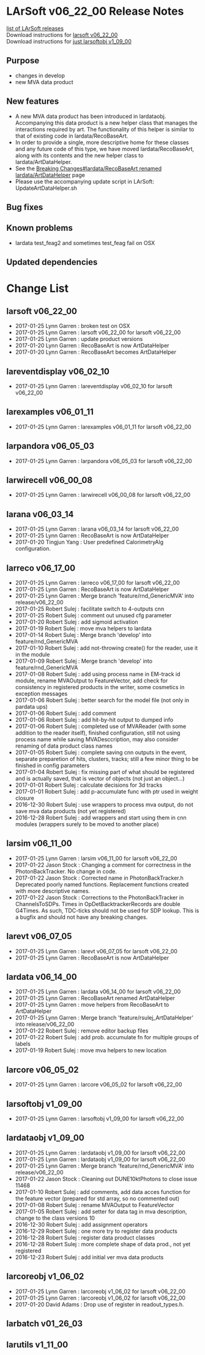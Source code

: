 # LArSoft v06_22_00 Release Notes



[list of LArSoft releases](LArSoft_release_list)  
Download instructions for [larsoft v06_22_00](https://scisoft.fnal.gov/scisoft/bundles/larsoft/v06_22_00/larsoft-v06_22_00.html)  
Download instructions for [just larsoftobj v1_09_00](https://scisoft.fnal.gov/scisoft/bundles/larsoftobj/v1_09_00/larsoftobj-v1_09_00.html)

## Purpose

-   changes in develop
-   new MVA data product

## New features

-   A new MVA data product has been introduced in lardataobj. Accompanying this data product is a new helper class that manages the interactions required by art. The functionality of this helper is similar to that of existing code in lardata/RecoBaseArt.
-   In order to provide a single, more descriptive home for these classes and any future code of this type, we have moved lardata/RecoBaseArt, along with its contents and the new helper class to lardata/ArtDataHelper.
-   See the [Breaking Changes#lardata/RecoBaseArt renamed lardata/ArtDataHelper](Breaking_Changes#lardata/RecoBaseArt_renamed_lardata/ArtDataHelper) page
-   Please use the accompanying update script in LArSoft: UpdateArtDataHelper.sh

## Bug fixes

## Known problems

-   lardata test_feag2 and sometimes test_feag fail on OSX

## Updated dependencies

# Change List

## larsoft v06_22_00

-   2017-01-25 Lynn Garren : broken test on OSX
-   2017-01-25 Lynn Garren : larsoft v06_22_00 for larsoft v06_22_00
-   2017-01-25 Lynn Garren : update product versions
-   2017-01-20 Lynn Garren : RecoBaseArt is now ArtDataHelper
-   2017-01-20 Lynn Garren : RecoBaseArt becomes ArtDataHelper

## lareventdisplay v06_02_10

-   2017-01-25 Lynn Garren : lareventdisplay v06_02_10 for larsoft v06_22_00

## larexamples v06_01_11

-   2017-01-25 Lynn Garren : larexamples v06_01_11 for larsoft v06_22_00

## larpandora v06_05_03

-   2017-01-25 Lynn Garren : larpandora v06_05_03 for larsoft v06_22_00

## larwirecell v06_00_08

-   2017-01-25 Lynn Garren : larwirecell v06_00_08 for larsoft v06_22_00

## larana v06_03_14

-   2017-01-25 Lynn Garren : larana v06_03_14 for larsoft v06_22_00
-   2017-01-25 Lynn Garren : RecoBaseArt is now ArtDataHelper
-   2017-01-20 Tingjun Yang : User predefined CalorimetryAlg configuration.

## larreco v06_17_00

-   2017-01-25 Lynn Garren : larreco v06_17_00 for larsoft v06_22_00
-   2017-01-25 Lynn Garren : RecoBaseArt is now ArtDataHelper
-   2017-01-25 Lynn Garren : Merge branch 'feature/rnd_GenericMVA' into release/v06_22_00
-   2017-01-25 Robert Sulej : facilitate switch to 4-outputs cnn
-   2017-01-25 Robert Sulej : comment out unused cfg parameter
-   2017-01-20 Robert Sulej : add sigmoid activation
-   2017-01-19 Robert Sulej : move mva helpers to lardata
-   2017-01-14 Robert Sulej : Merge branch 'develop' into feature/rnd_GenericMVA
-   2017-01-10 Robert Sulej : add not-throwing create() for the reader, use it in the module
-   2017-01-09 Robert Sulej : Merge branch 'develop' into feature/rnd_GenericMVA
-   2017-01-08 Robert Sulej : add using process name in EM-track id module, rename MVAOutput to FeatureVector, add check for consistency in registered products in the writer, some cosmetics in exception messages
-   2017-01-06 Robert Sulej : better search for the model file (not only in pardata ups)
-   2017-01-06 Robert Sulej : add comment
-   2017-01-06 Robert Sulej : add hit-by-hit output to dumped info
-   2017-01-06 Robert Sulej : completed use of MVAReader (with some addition to the reader itself), finished configuration, still not using process name while saving MVADesccription, may also consider renaming of data product class names
-   2017-01-05 Robert Sulej : complete saving cnn outputs in the event, separate preparetion of hits, clusters, tracks; still a few minor thing to be finished in config parameters
-   2017-01-04 Robert Sulej : fix missing part of what should be registered and is actually saved, that is vector of objects (not just an object…)
-   2017-01-01 Robert Sulej : calculate decisions for 3d tracks
-   2017-01-01 Robert Sulej : add p-accumulate func with ptr used in weight closure
-   2016-12-30 Robert Sulej : use wrappers to process mva output, do not save mva data products (not yet registered)
-   2016-12-28 Robert Sulej : add wrappers and start using them in cnn modules (wrappers surely to be moved to another place)

## larsim v06_11_00

-   2017-01-25 Lynn Garren : larsim v06_11_00 for larsoft v06_22_00
-   2017-01-22 Jason Stock : Changing a comment for correctness in the PhotonBackTracker. No change in code.
-   2017-01-22 Jason Stock : Corrected name in PhotonBackTracker.h Deprecated poorly named functions. Replacement functions created with more descriptive names.
-   2017-01-22 Jason Stock : Corrections to the PhotonBackTracker in ChannelsToSDPs. Times in OpDetBacktrackerRecords are double G4Times. As such, TDC-ticks should not be used for SDP lookup. This is a bugfix and should not have any breaking changes.

## larevt v06_07_05

-   2017-01-25 Lynn Garren : larevt v06_07_05 for larsoft v06_22_00
-   2017-01-25 Lynn Garren : RecoBaseArt is now ArtDataHelper

## lardata v06_14_00

-   2017-01-25 Lynn Garren : lardata v06_14_00 for larsoft v06_22_00
-   2017-01-25 Lynn Garren : RecoBaseArt renamed ArtDataHelper
-   2017-01-25 Lynn Garren : move helpers from RecoBaseArt to ArtDataHelper
-   2017-01-25 Lynn Garren : Merge branch 'feature/rsulej_ArtDataHelper' into release/v06_22_00
-   2017-01-22 Robert Sulej : remove editor backup files
-   2017-01-22 Robert Sulej : add prob. accumulate fn for multiple groups of labels
-   2017-01-19 Robert Sulej : move mva helpers to new location

## larcore v06_05_02

-   2017-01-25 Lynn Garren : larcore v06_05_02 for larsoft v06_22_00

## larsoftobj v1_09_00

-   2017-01-25 Lynn Garren : larsoftobj v1_09_00 for larsoft v06_22_00

## lardataobj v1_09_00

-   2017-01-25 Lynn Garren : lardataobj v1_09_00 for larsoft v06_22_00
-   2017-01-25 Lynn Garren : lardataobj v1_09_00 for larsoft v06_22_00
-   2017-01-25 Lynn Garren : Merge branch 'feature/rnd_GenericMVA' into release/v06_22_00
-   2017-01-22 Jason Stock : Cleaning out DUNE10ktPhotons to close issue 11468
-   2017-01-10 Robert Sulej : add comments, add data acces function for the feature vector (prepared for std array, so no commented out)
-   2017-01-08 Robert Sulej : rename MVAOutput to FeatureVector
-   2017-01-05 Robert Sulej : add setter for data tag in mva description, change to the class versions 10
-   2016-12-30 Robert Sulej : add assignment operators
-   2016-12-29 Robert Sulej : one more try to register data products
-   2016-12-28 Robert Sulej : register data product classes
-   2016-12-28 Robert Sulej : more complete shape of data prod., not yet registered
-   2016-12-23 Robert Sulej : add initial ver mva data products

## larcoreobj v1_06_02

-   2017-01-25 Lynn Garren : larcoreobj v1_06_02 for larsoft v06_22_00
-   2017-01-25 Lynn Garren : larcoreobj v1_06_02 for larsoft v06_22_00
-   2017-01-20 David Adams : Drop use of register in readout_types.h.

## larbatch v01_26_03

## larutils v1_11_00
